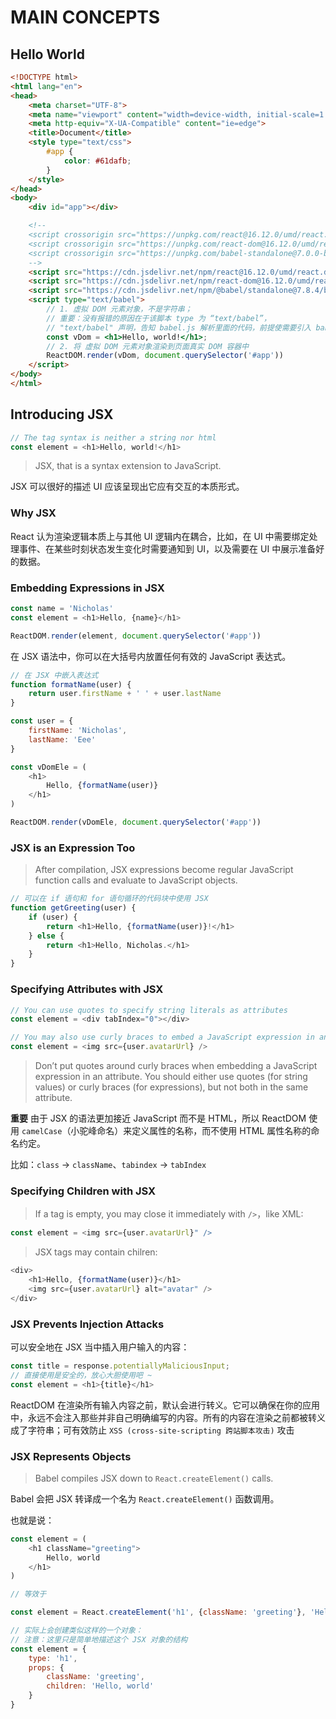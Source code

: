 # MAIN CONCEPTS

## Hello World

```html
<!DOCTYPE html>
<html lang="en">
<head>
    <meta charset="UTF-8">
    <meta name="viewport" content="width=device-width, initial-scale=1.0">
    <meta http-equiv="X-UA-Compatible" content="ie=edge">
    <title>Document</title>
    <style type="text/css">
        #app {
            color: #61dafb;
        }
    </style>
</head>
<body>
    <div id="app"></div>

    <!-- 
    <script crossorigin src="https://unpkg.com/react@16.12.0/umd/react.development.js"></script>
    <script crossorigin src="https://unpkg.com/react-dom@16.12.0/umd/react-dom.development.js"></script> 
    <script crossorigin src="https://unpkg.com/babel-standalone@7.0.0-beta.3/babel.min.js"></script>    
    -->
    <script src="https://cdn.jsdelivr.net/npm/react@16.12.0/umd/react.development.js"></script>
    <script src="https://cdn.jsdelivr.net/npm/react-dom@16.12.0/umd/react-dom.development.js"></script>
    <script src="https://cdn.jsdelivr.net/npm/@babel/standalone@7.8.4/babel.min.js"></script>
    <script type="text/babel">
        // 1. 虚拟 DOM 元素对象，不是字符串；
        // 重要：没有报错的原因在于该脚本 type 为 “text/babel”，
        // "text/babel" 声明，告知 babel.js 解析里面的代码，前提使需要引入 babel.js 文件
        const vDom = <h1>Hello, world!</h1>;
        // 2. 将 虚拟 DOM 元素对象渲染到页面真实 DOM 容器中
        ReactDOM.render(vDom, document.querySelector('#app'))
    </script>
</body>
</html>
```

## Introducing JSX

```js
// The tag syntax is neither a string nor html
const element = <h1>Hello, world!</h1>
```

> JSX, that is a syntax extension to JavaScript. 

JSX 可以很好的描述 UI 应该呈现出它应有交互的本质形式。

### Why JSX

React 认为渲染逻辑本质上与其他 UI 逻辑内在耦合，比如，在 UI 中需要绑定处理事件、在某些时刻状态发生变化时需要通知到 UI，以及需要在 UI 中展示准备好的数据。

### Embedding Expressions in JSX

```javascript
const name = 'Nicholas'
const element = <h1>Hello, {name}</h1>

ReactDOM.render(element, document.querySelector('#app'))
```

在 JSX 语法中，你可以在大括号内放置任何有效的 JavaScript 表达式。

```javascript
// 在 JSX 中嵌入表达式
function formatName(user) {
    return user.firstName + ' ' + user.lastName
}

const user = {
    firstName: 'Nicholas',
    lastName: 'Eee'
}

const vDomEle = (
    <h1>
        Hello, {formatName(user)}
    </h1>
)

ReactDOM.render(vDomEle, document.querySelector('#app'))
```

### JSX is an Expression Too

> After compilation, JSX expressions become regular JavaScript function calls and evaluate to JavaScript objects.

```javascript
// 可以在 if 语句和 for 语句循环的代码块中使用 JSX
function getGreeting(user) {
    if (user) {
        return <h1>Hello, {formatName(user)}!</h1>
    } else {
        return <h1>Hello, Nicholas.</h1>
    }
}
```

### Specifying Attributes with JSX

```javascript
// You can use quotes to specify string literals as attributes
const element = <div tabIndex="0"></div>
```

```javascript
// You may also use curly braces to embed a JavaScript expression in an attribute
const element = <img src={user.avatarUrl} />
```

> Don’t put quotes around curly braces when embedding a JavaScript expression in an attribute. You should either use quotes (for string values) or curly braces (for expressions), but not both in the same attribute.

**重要** 由于 JSX 的语法更加接近 JavaScript 而不是 HTML，所以 ReactDOM 使用 `camelCase`（小驼峰命名）来定义属性的名称，而不使用 HTML 属性名称的命名约定。

比如：`class` -> `className`、`tabindex` -> `tabIndex`

### Specifying Children with JSX

> If a tag is empty, you may close it immediately with `/>`，like XML:

```javascript
const element = <img src={user.avatarUrl}" />
```

> JSX tags may contain chilren:

```javascript
<div>
    <h1>Hello, {formatName(user)}</h1>
    <img src={user.avatarUrl} alt="avatar" />
</div>
```

### JSX Prevents Injection Attacks

可以安全地在 JSX 当中插入用户输入的内容：

```javascript
const title = response.potentiallyMaliciousInput;
// 直接使用是安全的，放心大胆使用吧 ~
const element = <h1>{title}</h1>
```

ReactDOM 在渲染所有输入内容之前，默认会进行转义。它可以确保在你的应用中，永远不会注入那些并非自己明确编写的内容。所有的内容在渲染之前都被转义成了字符串；可有效防止 `XSS (cross-site-scripting 跨站脚本攻击)` 攻击

### JSX Represents Objects 

> Babel compiles JSX down to `React.createElement()` calls.

Babel 会把 JSX 转译成一个名为 `React.createElement()` 函数调用。

也就是说：

```javascript
const element = (
    <h1 className="greeting">
        Hello, world
    </h1>
)

// 等效于

const element = React.createElement('h1', {className: 'greeting'}, 'Hello, world')

// 实际上会创建类似这样的一个对象：
// 注意：这里只是简单地描述这个 JSX 对象的结构
const element = {
    type: 'h1',
    props: {
        className: 'greeting',
        children: 'Hello, world'
    }
}
```

